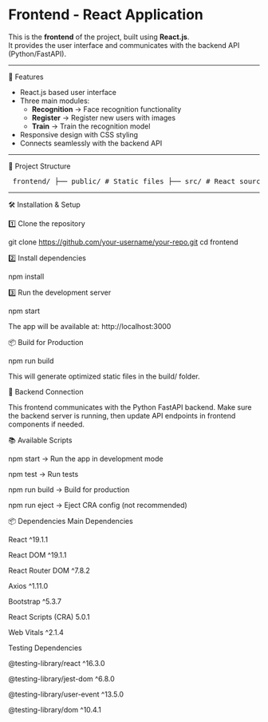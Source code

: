 # Frontend - React Application

This is the **frontend** of the project, built using **React.js**.  
It provides the user interface and communicates with the backend API (Python/FastAPI).

---

 🚀 Features
- React.js based user interface
- Three main modules:
  - **Recognition** → Face recognition functionality
  - **Register** → Register new users with images
  - **Train** → Train the recognition model
- Responsive design with CSS styling
- Connects seamlessly with the backend API

---

📂 Project Structure
<pre> frontend/ ├── public/ # Static files ├── src/ # React source code │ ├── components/ # UI Components │ │ ├── Recognition.css │ │ ├── Recognition.js │ │ ├── Register.css │ │ ├── Register.js │ │ ├── Train.css │ │ └── Train.js │ ├── App.css # Global styles │ ├── App.js # Main app component │ ├── App.test.js │ ├── index.css # Styles for entry point │ ├── index.js # React entry point │ ├── logo.svg │ ├── reportWebVitals.js │ └── setupTests.js ├── .gitignore # Git ignore rules ├── package-lock.json # Dependency lock file ├── package.json # Project dependencies & scripts └── README.md # Documentation </pre>
---

 🛠️ Installation & Setup

1️⃣ Clone the repository

git clone https://github.com/your-username/your-repo.git
cd frontend

2️⃣ Install dependencies

  npm install

3️⃣ Run the development server
  
  npm start

The app will be available at: http://localhost:3000


📦 Build for Production

npm run build

This will generate optimized static files in the build/ folder.

🔗 Backend Connection

This frontend communicates with the Python FastAPI backend.
Make sure the backend server is running, then update API endpoints in frontend components if needed.

📚 Available Scripts

npm start → Run the app in development mode

npm test → Run tests

npm run build → Build for production

npm run eject → Eject CRA config (not recommended)

📦 Dependencies
Main Dependencies

React
 ^19.1.1

React DOM
 ^19.1.1

React Router DOM
 ^7.8.2

Axios
 ^1.11.0

Bootstrap
 ^5.3.7

React Scripts (CRA)
 5.0.1

Web Vitals
 ^2.1.4

Testing Dependencies

@testing-library/react
 ^16.3.0

@testing-library/jest-dom
 ^6.8.0

@testing-library/user-event
 ^13.5.0

@testing-library/dom
 ^10.4.1


